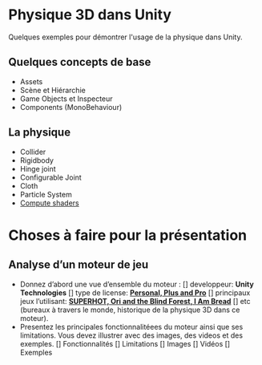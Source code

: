 # Physique 3D dans Unity
Quelques exemples pour démontrer l'usage de la physique dans Unity.

## Quelques concepts de base
- Assets
- Scène et Hiérarchie
- Game Objects et Inspecteur
- Components (MonoBehaviour)

## La physique
- Collider
- Rigidbody
- Hinge joint
- Configurable Joint
- Cloth
- Particle System
- [Compute shaders](https://docs.unity3d.com/560/Documentation/Manual/ComputeShaders.html)

# Choses à faire pour la présentation
## Analyse d’un moteur de jeu

- Donnez d’abord une vue d’ensemble du moteur :
[] developpeur: **Unity Technologies**
[] type de license: [**Personal, Plus and Pro**](https://unity3d.com/unity)
[] principaux jeux l’utilisant: [**SUPERHOT, Ori and the Blind Forest, I Am Bread**](https://unity3d.com/showcase/gallery)
[] etc (bureaux à travers le monde, historique de la physique 3D dans ce moteur).
- Presentez les principales fonctionnalitéees du moteur ainsi que ses limitations. Vous devez illustrer avec des images, des videos et des exemples.
[] Fonctionnalités
[] Limitations
[] Images
[] Vidéos
[] Exemples

